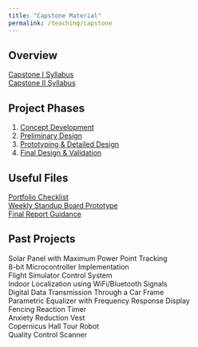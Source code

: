 ```yaml
---
title: "Capstone Material"
permalink: /teaching/capstone
---
```


## Overview
[Capstone I Syllabus](/files/CET49x/CET497_FA19_Syllabus.pdf)  
[Capstone II Syllabus](/files/CET498_SP18_Syllabus.pdf)  

## Project Phases
1. [Concept Development](/teaching/capstone1)    
2. [Preliminary Design](/teaching/capstone2)  
3. [Prototyping & Detailed Design](/teaching/capstone3)  
4. [Final Design & Validation](/teaching/capstone4)  

## Useful Files
[Portfolio Checklist](/files/CET49xPortfolioChecklist.pdf)  
[Weekly Standup Board Prototype](/files/StandupPrototype.xlsx)  
[Final Report Guidance](/files/FinalReportOutline.pdf)  

## Past Projects
Solar Panel with Maximum Power Point Tracking  
8-bit Microcontroller Implementation  
Flight Simulator Control System  
Indoor Localization using WiFi/Bluetooth Signals  
Digital Data Transmission Through a Car Frame  
Parametric Equalizer with Frequency Response Display  
Fencing Reaction Timer  
Anxiety Reduction Vest  
Copernicus Hall Tour Robot  
Quality Control Scanner  



